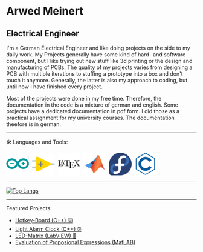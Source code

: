 # Arwed Meinert

## **Electrical Engineer**

I'm a German Electrical Engineer and like doing projects on the side to my daily work. My Projects generally have some kind of hard- and software component, but I like trying out new stuff like 3d printing or the design and manufacturing of PCBs. The quality of my projects varies from designing a PCB with multiple iterations to stuffing a prototype into a box and don't touch it anymore. Generally, the latter is also my approach to coding, but until now I have finished every project.

Most of the projects were done in my free time. Therefore, the documentation in the code is a mixture of german and english. Some projects have a dedicated documentation in pdf form. I did those as a practical assignment for my university courses. The documentation theefore is in german. 

---

🛠️ Languages and Tools:
<div>
  <img src="https://raw.githubusercontent.com/devicons/devicon/1119b9f84c0290e0f0b38982099a2bd027a48bf1/icons/arduino/arduino-original.svg" title="Arduino" alt="Arduino" width="60" height="60"/>&nbsp;
  <img src="https://raw.githubusercontent.com/devicons/devicon/1119b9f84c0290e0f0b38982099a2bd027a48bf1/icons/labview/labview-original.svg" title="LabView" alt="LabView" width="60" height="60"/>&nbsp;
  <img src="https://raw.githubusercontent.com/devicons/devicon/1119b9f84c0290e0f0b38982099a2bd027a48bf1/icons/latex/latex-original.svg" title="LaTeX" alt="LaTeX" width="60" height="60"/>&nbsp;
  <img src="https://raw.githubusercontent.com/devicons/devicon/1119b9f84c0290e0f0b38982099a2bd027a48bf1/icons/matlab/matlab-original.svg" title="MatLab" alt="MatLab" width="60" height="60"/>&nbsp;
  <img src="https://raw.githubusercontent.com/devicons/devicon/1119b9f84c0290e0f0b38982099a2bd027a48bf1/icons/fedora/fedora-original.svg" title="Fedora" alt="Fedora" width="60" height="60"/>&nbsp;
   <img src="https://raw.githubusercontent.com/devicons/devicon/1119b9f84c0290e0f0b38982099a2bd027a48bf1/icons/c/c-line.svg" title="C" alt="C" width="60" height="60"/>&nbsp;
<div>
  
  ---
  
  [![Top Langs](https://github-readme-stats.vercel.app/api/top-langs/?username=ArwedMeinert&layout=compact&theme=dark)](https://github.com/anuraghazra/github-readme-stats)
  
  ---
  
  Featured Projects:
  
 - [Hotkey-Board (C++) ⌨️](https://github.com/ArwedMeinert/Hotkey-Board)
 - [Light Alarm Clock (C++) ⏰](https://github.com/ArwedMeinert/Light-Alarm-Clock-)
 - [LED-Matrix (LabVIEW) 🚥](https://github.com/ArwedMeinert/Light-Alarm-Clock-)
 - [Evaluation of Proposional Expressions (MatLAB)](https://github.com/ArwedMeinert/Evaluation-of-Propositional-Expressions)
<!--
**ArwedMeinert/ArwedMeinert** is a ✨ _special_ ✨ repository because its `README.md` (this file) appears on your GitHub profile.

Here are some ideas to get you started:

- 🔭 I’m currently working on ...
- 🌱 I’m currently learning ...
- 👯 I’m looking to collaborate on ...
- 🤔 I’m looking for help with ...
- 💬 Ask me about ...
- 📫 How to reach me: ...
- 😄 Pronouns: ...
- ⚡ Fun fact: ...
-->
